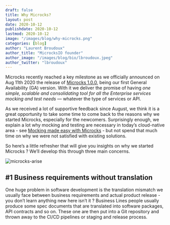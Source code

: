 ```yaml
---
draft: false
title: Why Microcks?
layout: post
date: 2020-10-12
publishdate: 2020-10-12
lastmod: 2020-10-12
image: "/images/blog/why-microcks.png"
categories: [blog]
author: "Laurent Broudoux"
author_title: "MicrocksIO founder"
author_image: "/images/blog/bio/lbroudoux.jpeg"
author_twitter: "lbroudoux"
---
```


Microcks recently reached a key milestone as we officially announced on Aug 11th 2020 the release of [Microcks 1.0.0](https://medium.com/microcksio/microcks-1-0-0-release-5a5d0dbaf212), being our first General Availability (GA) version. With it we deliver the promise of having *one simple, scalable and consolidating tool for all the Enterprise services mocking and test needs* — whatever the type of services or API.

As we received a lot of supportive feedback since August, we think it is a great opportunity to take some time to come back to the reasons why we started Microcks, especially for the newcomers. Surprisingly enough, we explain a lot why mocking and testing are necessary in today’s cloud-native area - see [Mocking made easy with Microcks](https://www.openshift.com/blog/mocking-microservices-made-easy-microcks) - but not spend that much time on why we were not satisfied with existing solutions.

So here’s a little refresher that will give you insights on why we started Microcks ? We’ll develop this through three main concerns.

![microcks-arise](/images/blog/why-microcks.png)

## #1 Business requirements without translation

One huge problem in software development is the translation mismatch we usually face between business requirements and actual product release - you don’t learn anything new here isn’t it ? Business Lines people usually produce some spec documents that are translated into software packages, API contracts and so on. These one are then put into a Git repository and thrown away to the CI/CD pipelines or staging and release process.
